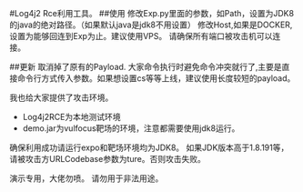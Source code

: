 #Log4j2 Rce利用工具。
##使用
  修改Exp.py里面的参数，如Path，设置为JDK8的java的绝对路径。（如果默认java是jdk8不用设置）
  修改Host,如果是DOCKER,设置为能够回连到Exp为止。建议使用VPS。
  请确保所有端口被攻击机可以连接。

##更新
取消掉了原有的Payload.
大家命令执行时避免命令冲突就行了,主要是直接命令行方式传入参数。如果想设置cs等等上线，建议使用长度较短的payload。


我也给大家提供了攻击环境。
* Log4j2RCE为本地测试环境
* demo.jar为vulfocus靶场的环境，注意都需要使用jdk8运行。  

确保利用成功请运行expo和靶场环境均为JDK8。
如果JDK版本高于1.8.191等，请被攻击方URLCodebase参数为ture。否则攻击失败。


演示专用，大佬勿喷。   请勿用于非法用途。
